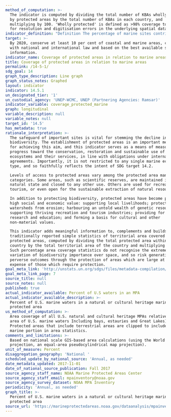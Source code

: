 ```yaml
---
method_of_computation: >-
  The indicator is computed by dividing the total number of KBAs wholly covered
  by protected areas by the total number of KBAs in each country, and
  multiplying by 100. 'Wholly protected' is defined as >98% coverage to allow
  for resolution and digitisation errors in the underlying spatial datasets.
indicator_definition: "Definition The percentage of marine sites contributing significantly to the global persistence of biodiversity that are wholly covered by designated protected areas. It is a thematic disaggregation of the multi-purpose indicator for protected area coverage of important sites. Concepts Protected areas, as defined by the International Union for Conservation of Nature (IUCN), are clearly defined geographical spaces, recognized, dedicated and managed, through legal or other effective means, to achieve the long-term conservation of nature with associated ecosystem services and cultural values. Importantly, a variety of specific management objectives are recognised within this definition, spanning conservation, restoration, and sustainable use: \tCategory Ia: Strict nature reserve \tCategory Ib: Wilderness area \tCategory II: National park \tCategory III: Natural monument or feature \tCategory IV: Habitat/species management area \tCategory V: Protected landscape/seascape \tCategory VI: Protected area with sustainable use of natural resources The status \"designated\" is attributed to a protected area when the corresponding authority, according to national legislation or common practice (e.g., by means of an executive decree or the like), officially endorses a document of designation. The designation must be made for the purpose of biodiversity conservation, not de facto protection arising because of some other activity (e.g., military). Sites contributing significantly to the global persistence of biodiversity are identified following globally standard criteria applied at national levels. Two variants of these standard criteria have been applied in all countries to date. The first is for the identification of Important Bird & Biodiversity Areas (IBAs), that is, sites contributing significantly to the global persistence of biodiversity, identified using data on birds, of which >12,000 sites in total have been identified from all of the world's countries. The second is for the identification of Alliance for Zero Extinction sites (AZEs), that is, sites holding effectively the entire population of at least one species assessed as Critically Endangered or Endangered on The IUCN Red List of Threatened Species. In total, 587 AZE sites have been identified for 920 species of mammals, birds, amphibians, reptiles, conifers, and reef-building corals. A global standard for the identification of key biodiversity areas (KBAs) unifying these approaches along with other mechanisms for identification of important sites for other species and ecosystems is in the final stages of development and anticipated to be in place by the end of 2015. Marine sites are defined as those identified for marine species or ecosystems, as documented in the IUCN Red List Habitats Classification Scheme."
target: >-
  By 2020, conserve at least 10 per cent of coastal and marine areas, consistent
  with national and international law and based on the best available scientific
  information.
indicator_name: Coverage of protected areas in relation to marine areas
title: Coverage of protected areas in relation to marine areas
permalink: /14-5-1/
sdg_goal: 14
graph_type_description: Line graph
graph_status_notes: Graphed
layout: indicator
indicator: 14.5.1
un_designated_tier: '1'
un_custodial_agency: 'UNEP-WCMC, UNEP (Partnering Agencies: Ramsar)'
indicator_variable: coverage_protected_marine
graph: longitudinal
variable_description: null
variable_notes: null
target_id: '14.5'
has_metadata: true
rationale_interpretation: >-
  The safeguard of important sites is vital for stemming the decline in
  biodiversity. The establishment of protected areas is an important mechanism
  for achieving this aim, and this indicator serves as a means of measuring
  progress toward the conservation, restoration and sustainable use of marine
  ecosystems and their services, in line with obligations under international
  agreements. Importantly, it is not restricted to any single marine ecosystem
  type, and so faithfully reflects the intent of SDG target 14.2. 

  Levels of access to protected areas vary among the protected area management
  categories. Some areas, such as scientific reserves, are maintained in their
  natural state and closed to any other use. Others are used for recreation or
  tourism, or even open for the sustainable extraction of natural resources. 

  In addition to protecting biodiversity, protected areas have become places of
  high social and economic value: supporting local livelihoods; protecting
  watersheds from erosion; harbouring an untold wealth of genetic resources;
  supporting thriving recreation and tourism industries; providing for science,
  research and education; and forming a basis for cultural and other
  non-material values. 

  This indicator adds meaningful information to, complements and builds from
  traditionally reported simple statistics of territorial area covered by
  protected areas, computed by dividing the total protected area within a
  country by the total territorial area of the country and multiplying by 100.
  Such percentage area coverage statistics do not recognise the extreme
  variation of biodiversity importance over space, and so risk generating
  perverse outcomes through the protection of areas which are large at the
  expense of those which require protection.
goal_meta_link: 'http://unstats.un.org/sdgs/files/metadata-compilation/Metadata-Goal-14.pdf'
goal_meta_link_page: 7
source_title: null
source_notes: null
published: true
actual_indicator_available: Percent of U.S waters in an MPA
actual_indicator_available_description: >-
  Percent of U.S. marine waters in a natural or cultural heritage marine
  protected area
us_method_of_computation: >-
  Area coverage of all U.S. natural and cultural heritage MPAs relative to total
  area of U.S. marine waters Including bays, estauries and Great Lakes). 
  Protected areas that include terrestrial areas are clipped to include only
  marine portion in area statistics.
comments_and_limitations: >-
  Based on national scale GIS-based area calculations (using the World Eckert IV
  projection, an equal-area pseudocylindrical map projection).
unit_of_measure: Percent
disaggregation_geography: 'National '
scheduled_update_by_national_source: 'Annual, as needed'
date_metadata_updated: 2017-11-01
date_of_national_source_publication: Fall 2017
source_agency_staff_name: NOAA Marine Protected Areas Center
source_agency_staff_email: mpainventory@noaa.gov
source_agency_survey_dataset: NOAA MPA Inventory
periodicity: 'Annual, as needed'
graph_title: >-
  Percent of U.S. marine waters in a natural or cultural heritage marine
  protected area
source_url: 'https://marineprotectedareas.noaa.gov/dataanalysis/mpainventory/'
---
```

